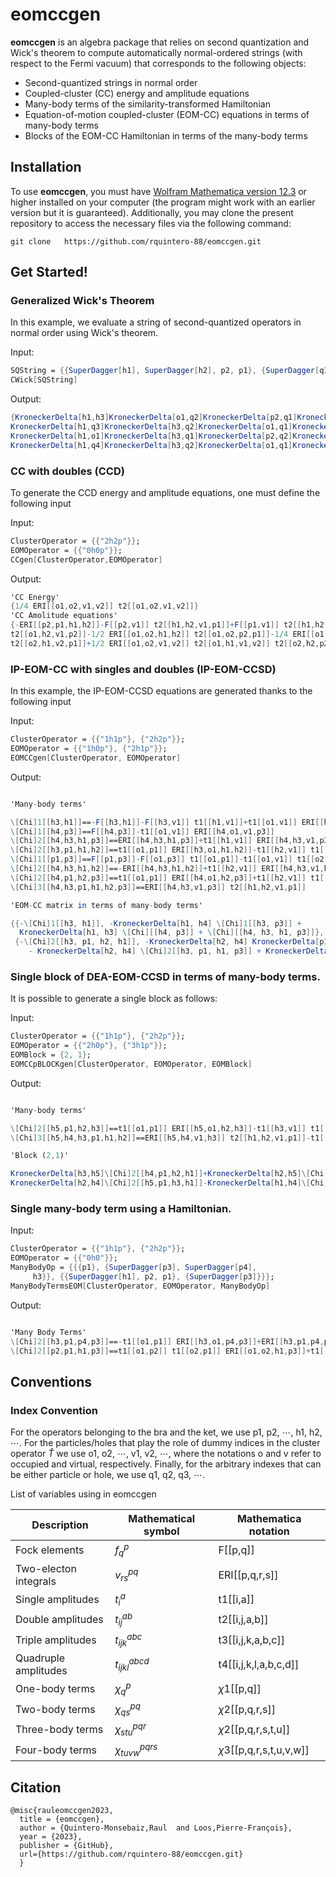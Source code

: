 
# eomccgen

**eomccgen** is an algebra package that relies on second quantization and Wick's theorem to compute automatically normal-ordered strings (with respect to the Fermi vacuum) that corresponds to the following objects:

- Second-quantized strings in normal order 
- Coupled-cluster (CC) energy and amplitude equations
- Many-body terms of the similarity-transformed Hamiltonian
- Equation-of-motion coupled-cluster (EOM-CC) equations in terms of many-body terms
- Blocks of the EOM-CC Hamiltonian in terms of the many-body terms
 
## Installation

To use **eomccgen**, you must have [Wolfram Mathematica version 12.3](https://writings.stephenwolfram.com/2021/05/launching-version-12-3-of-wolfram-language-mathematica/) or higher installed on your computer (the program might work with an earlier version but it is guaranteed). Additionally, you may clone the present repository to access the necessary files via the following command:

```
git clone   https://github.com/rquintero-88/eomccgen.git
```

## Get Started!

### Generalized Wick's Theorem

In this example, we evaluate a string of second-quantized operators in normal order using Wick's theorem. 

Input:

```mathematica
SQString = {{SuperDagger[h1], SuperDagger[h2], p2, p1}, {SuperDagger[q1], SuperDagger[q2], q4, q3}, {{SuperDagger[v1], o1}}, {SuperDagger[p3], h3}};
CWick[SQString]
```

Output:

```mathematica
{KroneckerDelta[h1,h3]KroneckerDelta[o1,q2]KroneckerDelta[p2,q1]KroneckerDelta[p3,q3]KroneckerDelta[q4,v1],-KroneckerDelta[h1,h3]KroneckerDelta[o1,q2]KroneckerDelta[p2,q1]KroneckerDelta[p3,q4]KroneckerDelta[q3,v1],-KroneckerDelta[h1,h3]KroneckerDelta[o1,q1]KroneckerDelta[p2,q2]KroneckerDelta[p3,q3]KroneckerDelta[q4,v1],KroneckerDelta[h1,h3]KroneckerDelta[o1,q1]KroneckerDelta[p2,q2]KroneckerDelta[p3,q4]KroneckerDelta[q3,v1],-KroneckerDelta[h1,q3]KroneckerDelta[h3,q1]KroneckerDelta[o1,q2]KroneckerDelta[p2,p3]KroneckerDelta[q4,v1],
KroneckerDelta[h1,q3]KroneckerDelta[h3,q2]KroneckerDelta[o1,q1]KroneckerDelta[p2,p3]KroneckerDelta[q4,v1],KroneckerDelta[h1,q4]KroneckerDelta[h3,q1]KroneckerDelta[o1,q2]KroneckerDelta[p2,p3]KroneckerDelta[q3,v1],-KroneckerDelta[h1,q4]KroneckerDelta[h3,q2]KroneckerDelta[o1,q1]KroneckerDelta[p2,p3]KroneckerDelta[q3,v1],-KroneckerDelta[h1,o1]KroneckerDelta[h3,q2]KroneckerDelta[p2,q1]KroneckerDelta[p3,q3]KroneckerDelta[q4,v1],KroneckerDelta[h1,o1]KroneckerDelta[h3,q2]KroneckerDelta[p2,q1]KroneckerDelta[p3,q4]KroneckerDelta[q3,v1],
KroneckerDelta[h1,o1]KroneckerDelta[h3,q1]KroneckerDelta[p2,q2]KroneckerDelta[p3,q3]KroneckerDelta[q4,v1],-KroneckerDelta[h1,o1]KroneckerDelta[h3,q1]KroneckerDelta[p2,q2]KroneckerDelta[p3,q4]KroneckerDelta[q3,v1],KroneckerDelta[h1,q3]KroneckerDelta[h3,q1]KroneckerDelta[o1,q2]KroneckerDelta[p2,v1]KroneckerDelta[p3,q4],-KroneckerDelta[h1,q3]KroneckerDelta[h3,q2]KroneckerDelta[o1,q1]KroneckerDelta[p2,v1]KroneckerDelta[p3,q4],-KroneckerDelta[h1,q4]KroneckerDelta[h3,q1]KroneckerDelta[o1,q2]KroneckerDelta[p2,v1]KroneckerDelta[p3,q3],
KroneckerDelta[h1,q4]KroneckerDelta[h3,q2]KroneckerDelta[o1,q1]KroneckerDelta[p2,v1]KroneckerDelta[p3,q3]}
```

### CC with doubles (CCD)

To generate the CCD energy and amplitude equations, one must define the following input

Input:

```mathematica
ClusterOperator = {{"2h2p"}};
EOMOperator = {{"0h0p"}};
CCgen[ClusterOperator,EOMOperator]
```

Output:

```mathematica
'CC Energy'
{1/4 ERI[[o1,o2,v1,v2]] t2[[o1,o2,v1,v2]]}
'CC Amolitude equations'
{-ERI[[p2,p1,h1,h2]]-F[[p2,v1]] t2[[h1,h2,v1,p1]]+F[[p1,v1]] t2[[h1,h2,v1,p2]]-1/2 ERI[[p2,p1,v1,v2]] t2[[h1,h2,v1,v2]]-F[[o1,h2]] t2[[o1,h1,p2,p1]]+ERI[[o1,p2,v1,h2]] t2[[o1,h1,v1,p1]]-ERI[[o1,p1,v1,h2]] t2[[o1,h1,v1,p2]]+F[[o1,h1]] t2[[o1,h2,p2,p1]]-ERI[[o1,p2,v1,h1]] t2[[o1,h2,v1,p1]]+ERI[[o1,p1,v1,h1]] 
t2[[o1,h2,v1,p2]]-1/2 ERI[[o1,o2,h1,h2]] t2[[o1,o2,p2,p1]]-1/4 ERI[[o1,o2,v1,v2]] t2[[h1,h2,v1,v2]] t2[[o1,o2,p2,p1]]-1/2 ERI[[o1,o2,v1,v2]] t2[[h1,h2,v2,p2]] t2[[o1,o2,v1,p1]]+1/2 ERI[[o1,o2,v1,v2]] t2[[h1,h2,v2,p1]] t2[[o1,o2,v1,p2]]-1/2 ERI[[o1,o2,v1,v2]] t2[[o1,h2,v1,v2]] t2[[o2,h1,p2,p1]]+ERI[[o1,o2,v1,v2]] t2[[o1,h2,v1,p2]] 
t2[[o2,h1,v2,p1]]+1/2 ERI[[o1,o2,v1,v2]] t2[[o1,h1,v1,v2]] t2[[o2,h2,p2,p1]]-ERI[[o1,o2,v1,v2]] t2[[o1,h1,v1,p2]] t2[[o2,h2,v2,p1]]}
```

### IP-EOM-CC with singles and doubles (IP-EOM-CCSD)


In this example, the IP-EOM-CCSD equations are generated thanks to the following input

Input:

```mathematica
ClusterOperator = {{"1h1p"}, {"2h2p"}};
EOMOperator = {{"1h0p"}, {"2h1p"}};
EOMCCgen[ClusterOperator, EOMOperator]
```
Output:

```mathematica

'Many-body terms'

\[Chi]1[[h3,h1]]==-F[[h3,h1]]-F[[h3,v1]] t1[[h1,v1]]+t1[[o1,v1]] ERI[[h3,o1,v1,h1]]+t1[[h1,v2]] t1[[o1,v1]] ERI[[h3,o1,v1,v2]]+1/2 ERI[[h3,o1,v1,v2]] t2[[o1,h1,v1,v2]]
\[Chi]1[[h4,p3]]==F[[h4,p3]]-t1[[o1,v1]] ERI[[h4,o1,v1,p3]]
\[Chi]2[[h4,h3,h1,p3]]==ERI[[h4,h3,h1,p3]]+t1[[h1,v1]] ERI[[h4,h3,v1,p3]]
\[Chi]2[[h3,p1,h1,h2]]==t1[[o1,p1]] ERI[[h3,o1,h1,h2]]-t1[[h2,v1]] t1[[o1,p1]] ERI[[h3,o1,v1,h1]]+t1[[h1,v1]] t1[[o1,p1]] ERI[[h3,o1,v1,h2]]+t1[[h1,v1]] t1[[h2,v2]] t1[[o1,p1]] ERI[[h3,o1,v1,v2]]-ERI[[h3,p1,h1,h2]]+t1[[h2,v1]] ERI[[h3,p1,v1,h1]]-t1[[h1,v1]] ERI[[h3,p1,v1,h2]]-t1[[h1,v1]] t1[[h2,v2]] ERI[[h3,p1,v1,v2]]-F[[h3,v1]] t2[[h1,h2,v1,p1]]+1/2 t1[[o1,p1]] ERI[[h3,o1,v1,v2]] t2[[h1,h2,v1,v2]]-1/2 ERI[[h3,p1,v1,v2]] t2[[h1,h2,v1,v2]]+t1[[o1,v1]] ERI[[h3,o1,v1,v2]] t2[[h1,h2,v2,p1]]-ERI[[h3,o1,v1,h2]] t2[[o1,h1,v1,p1]]+t1[[h2,v1]] ERI[[h3,o1,v1,v2]] t2[[o1,h1,v2,p1]]+ERI[[h3,o1,v1,h1]] t2[[o1,h2,v1,p1]]-t1[[h1,v1]] ERI[[h3,o1,v1,v2]] t2[[o1,h2,v2,p1]]
\[Chi]1[[p1,p3]]==F[[p1,p3]]-F[[o1,p3]] t1[[o1,p1]]-t1[[o1,v1]] t1[[o2,p1]] ERI[[o1,o2,v1,p3]]+t1[[o1,v1]] ERI[[o1,p1,v1,p3]]-1/2 ERI[[o1,o2,v1,p3]] t2[[o1,o2,v1,p1]]
\[Chi]2[[h4,h3,h1,h2]]==-ERI[[h4,h3,h1,h2]]+t1[[h2,v1]] ERI[[h4,h3,v1,h1]]-t1[[h1,v1]] ERI[[h4,h3,v1,h2]]-t1[[h1,v1]] t1[[h2,v2]] ERI[[h4,h3,v1,v2]]-1/2 ERI[[h4,h3,v1,v2]] t2[[h1,h2,v1,v2]]
\[Chi]2[[h4,p1,h2,p3]]==t1[[o1,p1]] ERI[[h4,o1,h2,p3]]+t1[[h2,v1]] t1[[o1,p1]] ERI[[h4,o1,v1,p3]]-ERI[[h4,p1,h2,p3]]-t1[[h2,v1]] ERI[[h4,p1,v1,p3]]-ERI[[h4,o1,v1,p3]] t2[[o1,h2,v1,p1]]
\[Chi]3[[h4,h3,p1,h1,h2,p3]]==ERI[[h4,h3,v1,p3]] t2[[h1,h2,v1,p1]]

'EOM-CC matrix in terms of many-body terms'

{{-\[Chi]1[[h3, h1]], -KroneckerDelta[h1, h4] \[Chi]1[[h3, p3]] + 
  KroneckerDelta[h1, h3] \[Chi][[h4, p3]] + \[Chi][[h4, h3, h1, p3]]},
 {-\[Chi]2[[h3, p1, h2, h1]], -KroneckerDelta[h2, h4] KroneckerDelta[p1, p3] \[Chi]1[[h3, h1]] + KroneckerDelta[h1, h4] KroneckerDelta[p1, p3] \[Chi]1[[h3, h2]] + KroneckerDelta[h2, h3] KroneckerDelta[p1, p3] \[Chi]2[[h4, h1]] - KroneckerDelta[h1, h3] KroneckerDelta[p1, p3] \[Chi]1[[h4, h2]] - KroneckerDelta[h1, h4] KroneckerDelta[h2, h3] \[Chi]1[[p1,  p3]] + KroneckerDelta[h1, h3] KroneckerDelta[h2, h4] \[Chi]1[[p1, p3]]
    - KroneckerDelta[h2, h4] \[Chi]2[[h3, p1, h1, p3]] + KroneckerDelta[h1, h4] \[Chi]2[[h3, p1, h2, p3]] + KroneckerDelta[p1, p3] \[Chi]2[[h4, h3, h2, h1]] +  KroneckerDelta[h2, h3] \[Chi]2[[h4, p1, h1, p3]] - KroneckerDelta[h1, h3] \[Chi]2[[h4, p1, h2, p3]] + \[Chi]3[[h4, h3,  p1, h2, h1, p3]]} }
```


### Single block of DEA-EOM-CCSD in terms of many-body terms.

It is possible to generate a single block as follows:

Input:

```mathematica
ClusterOperator = {{"1h1p"}, {"2h2p"}};
EOMOperator = {{"2h0p"}, {"3h1p"}};
EOMBlock = {2, 1};
EOMCCpBLOCKgen[ClusterOperator, EOMOperator, EOMBlock]
```

Output:

```mathematica

'Many-body terms'

\[Chi]2[[h5,p1,h2,h3]]==t1[[o1,p1]] ERI[[h5,o1,h2,h3]]-t1[[h3,v1]] t1[[o1,p1]] ERI[[h5,o1,v1,h2]]+t1[[h2,v1]] t1[[o1,p1]] ERI[[h5,o1,v1,h3]]+t1[[h2,v1]] t1[[h3,v2]] t1[[o1,p1]] ERI[[h5,o1,v1,v2]]-ERI[[h5,p1,h2,h3]]+t1[[h3,v1]] ERI[[h5,p1,v1,h2]]-t1[[h2,v1]] ERI[[h5,p1,v1,h3]]-t1[[h2,v1]] t1[[h3,v2]] ERI[[h5,p1,v1,v2]]-F[[h5,v1]] t2[[h2,h3,v1,p1]]+1/2 t1[[o1,p1]] ERI[[h5,o1,v1,v2]] t2[[h2,h3,v1,v2]]-1/2 ERI[[h5,p1,v1,v2]] t2[[h2,h3,v1,v2]]+t1[[o1,v1]] ERI[[h5,o1,v1,v2]] t2[[h2,h3,v2,p1]]-ERI[[h5,o1,v1,h3]] t2[[o1,h2,v1,p1]]+t1[[h3,v1]] ERI[[h5,o1,v1,v2]] t2[[o1,h2,v2,p1]]+ERI[[h5,o1,v1,h2]] t2[[o1,h3,v1,p1]]-t1[[h2,v1]] ERI[[h5,o1,v1,v2]] t2[[o1,h3,v2,p1]]
\[Chi]3[[h5,h4,h3,p1,h1,h2]]==ERI[[h5,h4,v1,h3]] t2[[h1,h2,v1,p1]]-t1[[h3,v1]] ERI[[h5,h4,v1,v2]] t2[[h1,h2,v2,p1]]-ERI[[h5,h4,v1,h2]] t2[[h1,h3,v1,p1]]+t1[[h2,v1]] ERI[[h5,h4,v1,v2]] t2[[h1,h3,v2,p1]]+ERI[[h5,h4,v1,h1]] t2[[h2,h3,v1,p1]]-t1[[h1,v1]] ERI[[h5,h4,v1,v2]] t2[[h2,h3,v2,p1]]

'Block (2,1)'

KroneckerDelta[h3,h5]\[Chi]2[[h4,p1,h2,h1]]+KroneckerDelta[h2,h5]\[Chi]2[[h4,p1,h3,h1]]+KroneckerDelta[h1,h5]\[Chi]2[[h4,p1,h3,h2]]-KroneckerDelta[h3,h4]\[Chi]2[[h5,p1,h2,h1]]-
KroneckerDelta[h2,h4]\[Chi]2[[h5,p1,h3,h1]]-KroneckerDelta[h1,h4]\[Chi]2[[h5,p1,h3,h2]]-\[Chi]3[[h5,h4,p1,h3,h2,h1]]

```

### Single many-body term using a Hamiltonian.

Input:

```mathematica
ClusterOperator = {{"1h1p"}, {"2h2p"}};
EOMOperator = {{"0h0"}};
ManyBodyOp = {{{p1}, {SuperDagger[p3], SuperDagger[p4], 
     h3}}, {{SuperDagger[h1], p2, p1}, {SuperDagger[p3]}}};
ManyBodyTermsEOM[ClusterOperator, EOMOperator, ManyBodyOp]
```

Output:

```Mathematica

'Many Body Terms'
\[Chi]2[[h3,p1,p4,p3]]==-t1[[o1,p1]] ERI[[h3,o1,p4,p3]]+ERI[[h3,p1,p4,p3]]
\[Chi]2[[p2,p1,h1,p3]]==t1[[o1,p2]] t1[[o2,p1]] ERI[[o1,o2,h1,p3]]+t1[[h1,v1]] t1[[o1,p2]] t1[[o2,p1]] ERI[[o1,o2,v1,p3]]-t1[[o1,p2]] ERI[[o1,p1,h1,p3]]-t1[[h1,v1]] t1[[o1,p2]] ERI[[o1,p1,v1,p3]]+t1[[o1,p1]] ERI[[o1,p2,h1,p3]]+t1[[h1,v1]] t1[[o1,p1]] ERI[[o1,p2,v1,p3]]+ERI[[p2,p1,h1,p3]]+t1[[h1,v1]] ERI[[p2,p1,v1,p3]]+F[[o1,p3]] t2[[o1,h1,p2,p1]]-ERI[[o1,p2,v1,p3]] t2[[o1,h1,v1,p1]]+ERI[[o1,p1,v1,p3]] t2[[o1,h1,v1,p2]]+1/2 ERI[[o1,o2,h1,p3]] t2[[o1,o2,p2,p1]]+1/2 t1[[h1,v1]] ERI[[o1,o2,v1,p3]] t2[[o1,o2,p2,p1]]+t1[[o1,v1]] ERI[[o1,o2,v1,p3]] t2[[o2,h1,p2,p1]]-t1[[o1,p2]] ERI[[o1,o2,v1,p3]] t2[[o2,h1,v1,p1]]+t1[[o1,p1]] ERI[[o1,o2,v1,p3]] t2[[o2,h1,v1,p2]]
```

## Conventions


### Index Convention

For the operators belonging to the bra and the ket, we use p1, p2, $\cdots$, h1, h2, $\cdots$. 
For the particles/holes that play the role of dummy indices in the cluster operator $\hat{T}$ we use o1, o2, $\cdots$, v1, v2, $\cdots$, where the notations o and v refer to occupied and virtual, respectively.
Finally, for the arbitrary indexes that can be either particle or hole, we use q1, q2, q3, $\cdots$.



List of variables using in eomccgen


| Description            | Mathematical symbol | Mathematica notation       |
|------------------------|---------------------|----------------------------|
| Fock elements          | $f_{q}^{p}$         | F[[p,q]]                   |
| Two-electon integrals  | $v_{rs}^{pq}$       | ERI[[p,q,r,s]]             |
| Single amplitudes      | $t_{i}^{a}$         | t1[[i,a]]                  |
| Double amplitudes      | $t_{ij}^{ab}$       | t2[[i,j,a,b]]              |
| Triple amplitudes      | $t_{ijk}^{abc}$     | t3[[i,j,k,a,b,c]]          |
| Quadruple amplitudes   | $t_{ijkl}^{abcd}$   | t4[[i,j,k,l,a,b,c,d]]      |
| One-body terms         | $\chi_{q}^{p}$      | $\chi$1[[p,q]]             |
| Two-body terms         | $\chi_{qs}^{pq}$    | $\chi$2[[p,q,r,s]]         |
| Three-body terms       | $\chi_{stu}^{pqr}$  | $\chi$2[[p,q,r,s,t,u]]     |
| Four-body terms        | $\chi_{tuvw}^{pqrs}$| $\chi$3[[p,q,r,s,t,u,v,w]] |


## Citation

```
@misc{rauleomccgen2023,
  title = {eomccgen},
  author = {Quintero-Monsebaiz,Raul  and Loos,Pierre-François},
  year = {2023},
  publisher = {GitHub},
  url={https://github.com/rquintero-88/eomccgen.git}
  }
```


